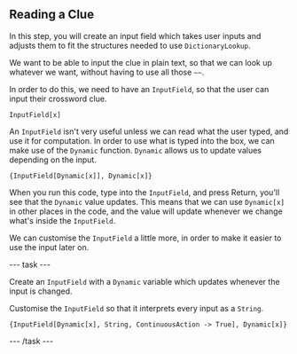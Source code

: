 ## Reading a Clue

In this step, you will create an input field which takes user inputs and adjusts them to fit the structures needed to use `DictionaryLookup`.

We want to be able to input the clue in plain text, so that we can look up whatever we want, without having to use all those `~~`.

In order to do this, we need to have an `InputField`, so that the user can input their crossword clue.

```
InputField[x]
```

An `InputField` isn't very useful unless we can read what the user typed, and use it for computation. In order to use what is typed into the box, we can make use of the `Dynamic` function. `Dynamic` allows us to update values depending on the input.

```
{InputField[Dynamic[x]], Dynamic[x]}
```

When you run this code, type into the `InputField`, and press Return, you'll see that the `Dynamic` value updates. This means that we can use `Dynamic[x]` in other places in the code, and the value will update whenever we change what's inside the `InputField`.

We can customise the `InputField` a little more, in order to make it easier to use the input later on.

--- task ---

Create an `InputField` with a `Dynamic` variable which updates whenever the input is changed.

Customise the `InputField` so that it interprets every input as a `String`.

```{InputField[Dynamic[x], String, ContinuousAction -> True], Dynamic[x]}```

--- /task ---
